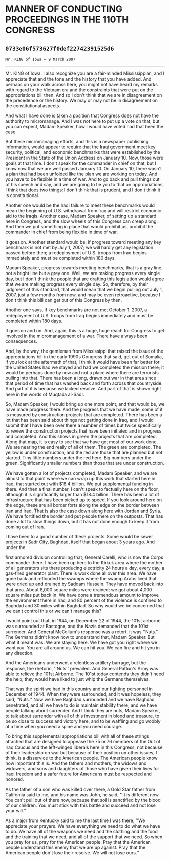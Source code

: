 # MANNER OF CONDUCTING PROCEEDINGS IN THE 110TH CONGRESS
## `0733e06f573627f0def22742391525d6`
`Mr. KING of Iowa — 9 March 2007`

---


Mr. KING of Iowa. I also recognize you are a fair-minded 
Mississippian, and I appreciate that and the tone and the history that 
you have added. And perhaps on your walk across here, you might not 
have heard my remarks with regard to the Vietnam era and the 
constraints that were put on the appropriations bill then. And so I 
don't think that we are in disagreement on the precedence or the 
history. We may or may not be in disagreement on the constitutional 
aspects.

And what I have done is taken a position that Congress does not have 
the authority to micromanage. And I was not here to put up a vote on 
that, but you can expect, Madam Speaker, how I would have voted had 
that been the case.

But these micromanaging efforts, and this is a newspaper publishing 
information, would appear to require that the Iraqi government meet key 
security, political, and economic benchmarks that were established by 
the President in the State of the Union Address on January 10. Now, 
those were goals at that time. I don't speak for the commander in chief 
on that, but I know now that we are well passed January 10. On January 
10, there wasn't a plan that had been unfolded like the plan we are 
working on today. And you have to be flexible in a time of war. And to 
go back and pull things out of his speech and say, and we are going to 
tie you to that on appropriations, I think that does two things: I 
don't think that is prudent, and I don't think it is constitutional.

Another one would be the Iraqi failure to meet these benchmarks would 
mean the beginning of U.S. withdrawal from Iraq and will restrict 
economic aid to the Iraqis. Another case, Madam Speaker, of setting up 
a standard here in Congress, and the slow wheels of this Congress can 
creep along. And then we put something in place that would prohibit us, 
prohibit the commander in chief from being flexible in time of war.

It goes on. Another standard would be, if progress toward meeting any 
key benchmark is not met by July 1, 2007; we will hardly get any 
legislation passed before then; a redeployment of U.S. troops from Iraq 
begins immediately and must be completed within 180 days.

Madam Speaker, progress towards meeting benchmarks, that is a gray 
line, not a bright line but a grey one. Well, we are making progress 
every single day, but I don't think the people that are drafting this 
legislation would agree that we are making progress every single day. 
So, therefore, by their judgment of this standard, that would mean that 
we begin pulling out July 1, 2007, just a few months from now, and may 
be even retroactive, because I don't think this bill can get out of 
this Congress by then.

Another one says, if key benchmarks are not met October 1, 2007, a 
redeployment of U.S. troops from Iraq begins immediately and must be 
completed within 180 days.

It goes on and on. And, again, this is a huge, huge reach for 
Congress to get involved in the micromanagement of a war. There have 
always been consequences.

And, by the way, the gentleman from Mississippi that raised the issue 
of the appropriations bill in the early 1990s Congress that said, get 
out of Somalia, if you look at the aftermath of that, I think it would 
have been far better for the United States had we stayed and had we 
completed the mission there; it would be perhaps done by now and not a 
place where there are terrorists pulling into that. There has been a 
long, drawn out war in that area since that period of time that has 
washed back and forth across that countryside. And part of it is 
because we lacked resolve. And part of that is shown right here in the 
words of Muqtada al-Sadr.

So, Madam Speaker, I would bring up one more point, and that would 
be, we have made progress there. And the progress that we have made, 
some of it is measured by construction projects that are completed. 
There has been a lot that has been said about things not getting done 
in Iraq, and I would submit that I have been over there a number of 
times but twice specifically to review the construction projects that 
have been initiated and in progress and completed. And this shows in 
green the projects that are completed. Along that map, it is easy to 
see that we have got most of our work done. We are nearing the end 
really of all of them. The green are completed. The yellow is under 
construction, and the red are those that are planned but not started. 
Tiny little numbers under the red here. Big numbers under the green. 
Significantly smaller numbers than those that are under construction.

We have gotten a lot of projects completed, Madam Speaker, and we are 
almost to that point where we can wrap up this work that started here 
in Iraq, that started out with $18.4 billion. We put supplemental 
funding in there. And then a final number, I can't speak to factually 
here on the floor, although it is significantly larger than $18.4 
billion. There has been a lot of infrastructure that has been picked up 
to speed. If you look around here on the edge, these are all border 
forts along the edge on the border between Iran and Iraq. That is also 
the case down along here with Jordan and Syria. We have fortified the 
border and put people there on the outposts. That has done a lot to 
slow things down, but it has not done enough to keep it from coming out 
of Iran.

I have been to a good number of these projects. Some would be sewer 
projects in Sadr City, Baghdad, itself that began about 3 years ago. 
And under the


first armored division controlling that, General Carelli, who is now 
the Corps commander there. I have been up here to the Kirkuk area where 
the mother of all generators sits there producing electricity 24 hours 
a day, every day, a gas-fired generator plant. There is work done all 
over this area. We have gone back and reflooded the swamps where the 
swamp Arabs lived that were dried up and drained by Saddam Hussein. 
They have moved back into that area. About 8,000 square miles were 
drained; we got about 4,000 square miles put back in. We have done a 
tremendous amount to improve the environment there in Iraq, and 80 
percent of the violence is confined to Baghdad and 30 miles within 
Baghdad. So why would we be concerned that we can't control this or we 
can't manage this?

I would point out that, in 1944, on December 22 of 1944, the 101st 
airborne was surrounded at Bastogne, and the Nazis demanded that the 
101st surrender. And General McCollum's response was a retort, it was 
''Nuts.'' The Germans didn't know how to understand that, Madam 
Speaker. But what it meant was: We are staying here. We have got you 
right where we want you. You are all around us. We can hit you. We can 
fire and hit you in any direction.

And the Americans underwent a relentless artillery barrage, but the 
response, the rhetoric, ''Nuts'' prevailed. And General Patton's Army 
was able to relieve the 101st Airborne. The 101st today contends they 
didn't need the help; they would have liked to just whip the Germans 
themselves.

That was the spirit we had in this country and our fighting personnel 
in December of 1944. When they were surrounded, and it was hopeless, 
they said, ''Nuts.'' Now we have Baghdad surrounded and we have Baghdad 
penetrated, and all we have to do is maintain stability there, and we 
have people talking about surrender. And I think they are nuts, Madam 
Speaker, to talk about surrender with all of this investment in blood 
and treasure, to be so close to success and victory here, and to be 
waffling and go wobbly at a time when you need a spine and you need 
courage.


To bring this supplemental appropriations bill with all of these 
strings attached that are designed to appease the 75 or 76 members of 
the Out of Iraq Caucus and the left-winged liberals here in this 
Congress, not because of their leadership on war but because of their 
position on other issues, I think, is a disservice to the American 
people. The American people know how important this is. And the fathers 
and mothers, the widows and widowers, and sons and daughters of those 
who have given their lives for Iraqi freedom and a safer future for 
Americans must be respected and honored.

As the father of a son who was killed over there, a Gold Star father 
from California said to me, and his name was John, he said, ''It is 
different now. You can't pull out of there now, because that soil is 
sanctified by the blood of our children. You must stick with this 
battle and succeed and not lose your will.''

As a major from Kentucky said to me the last time I was there, ''We 
appreciate your prayers. We have everything we need to do what we have 
to do. We have all of the weapons we need and the clothing and the food 
and the training that we need, and all of the support that we need. So 
when you pray for us, pray for the American people. Pray that the 
American people understand this enemy that we are up against. Pray that 
the American people don't lose their resolve. We will not lose ours.''
